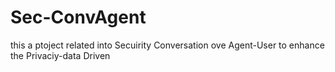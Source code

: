 # Sec-ConvAgent
this a ptoject related into Secuirity Conversation ove Agent-User to enhance the Privaciy-data Driven 
